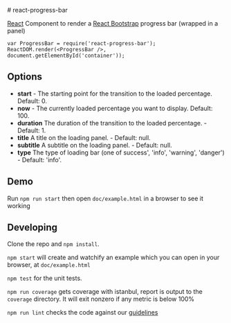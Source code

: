# react-progress-bar

[React](https://facebook.github.io/react/) Component to render a [React Bootstrap](https://react-bootstrap.github.io/) progress bar (wrapped in a panel)

```
var ProgressBar = require('react-progress-bar');
ReactDOM.render(<ProgressBar />, document.getElementById('container'));
```

## Options

- __start__ - The starting point for the transition to the loaded percentage. Default: 0.
- __now__ - The currently loaded percentage you want to display. Default: 100.
- __duration__ The duration of the transition to the loaded percentage. - Default: 1.
- __title__ A title on the loading panel. - Default: null.
- __subtitle__ A subtitle on the loading panel. - Default: null.
- __type__ The type of loading bar (one of success', 'info', 'warning', 'danger') - Default: 'info'.

## Demo

Run `npm run start` then open `doc/example.html` in a browser to see it working

## Developing

Clone the repo and `npm install`.

`npm start` will create and watchify an example which you can open in your browser, at `doc/example.html`

`npm test` for the unit tests.

`npm run coverage` gets coverage with istanbul, report is output to the `coverage` directory. It will exit nonzero if any metric is below 100%

`npm run lint` checks the code against our [guidelines](https://github.com/holidayextras/culture/blob/master/.eslintrc)
